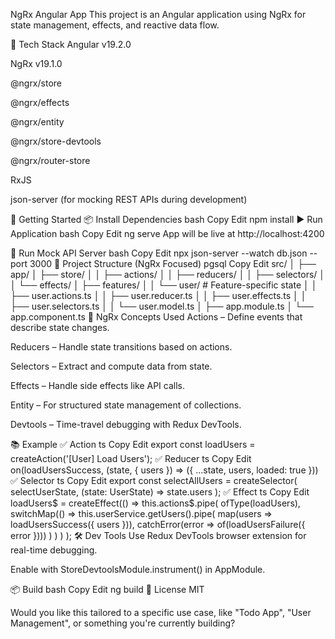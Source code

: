  NgRx Angular App
This project is an Angular application using NgRx for state management, effects, and reactive data flow.

🧱 Tech Stack
Angular v19.2.0

NgRx v19.1.0

@ngrx/store

@ngrx/effects

@ngrx/entity

@ngrx/store-devtools

@ngrx/router-store

RxJS

json-server (for mocking REST APIs during development)

🚀 Getting Started
📦 Install Dependencies
bash
Copy
Edit
npm install
▶️ Run Application
bash
Copy
Edit
ng serve
App will be live at http://localhost:4200

🧪 Run Mock API Server
bash
Copy
Edit
npx json-server --watch db.json --port 3000
📁 Project Structure (NgRx Focused)
pgsql
Copy
Edit
src/
│
├── app/
│   ├── store/
│   │   ├── actions/
│   │   ├── reducers/
│   │   ├── selectors/
│   │   └── effects/
│   ├── features/
│   │   └── user/          # Feature-specific state
│   │       ├── user.actions.ts
│   │       ├── user.reducer.ts
│   │       ├── user.effects.ts
│   │       ├── user.selectors.ts
│   │       └── user.model.ts
│   ├── app.module.ts
│   └── app.component.ts
🧠 NgRx Concepts Used
Actions – Define events that describe state changes.

Reducers – Handle state transitions based on actions.

Selectors – Extract and compute data from state.

Effects – Handle side effects like API calls.

Entity – For structured state management of collections.

Devtools – Time-travel debugging with Redux DevTools.

📚 Example
✅ Action
ts
Copy
Edit
export const loadUsers = createAction('[User] Load Users');
✅ Reducer
ts
Copy
Edit
on(loadUsersSuccess, (state, { users }) => ({
  ...state,
  users,
  loaded: true
}))
✅ Selector
ts
Copy
Edit
export const selectAllUsers = createSelector(
  selectUserState,
  (state: UserState) => state.users
);
✅ Effect
ts
Copy
Edit
loadUsers$ = createEffect(() =>
  this.actions$.pipe(
    ofType(loadUsers),
    switchMap(() =>
      this.userService.getUsers().pipe(
        map(users => loadUsersSuccess({ users })),
        catchError(error => of(loadUsersFailure({ error })))
      )
    )
  )
);
🛠 Dev Tools
Use Redux DevTools browser extension for real-time debugging.

Enable with StoreDevtoolsModule.instrument() in AppModule.

📦 Build
bash
Copy
Edit
ng build
📃 License
MIT

Would you like this tailored to a specific use case, like "Todo App", "User Management", or something you're currently building?







